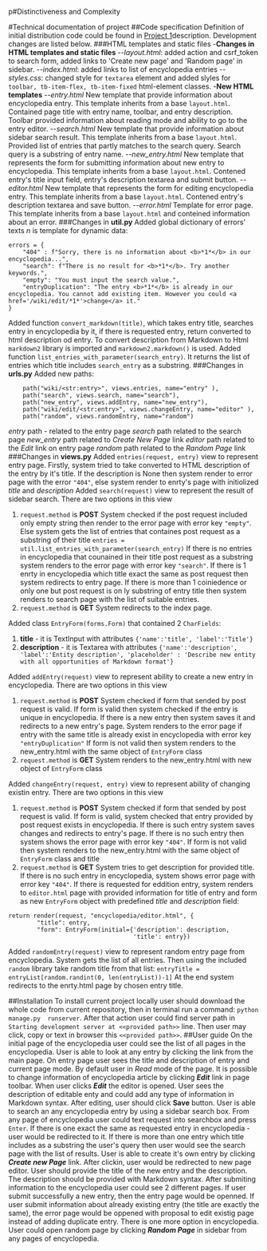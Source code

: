 p#Distinctiveness and Complexity

#Technical documentation of project
##Code specification
Definition of initial distribution code could be found in [Project 1](https://cs50.harvard.edu/web/2020/projects/1/wiki/)description. Development changes are listed below.
###HTML templates and static files
-**Changes in HTML templates and static files**
--*layout.html*: added action and csrf_token to search form, added links to 'Create new page' and 'Random page' in sidebar.
--*index.html*: added links to list of encyclopedia entries
--*styles.css*: changed style for `textarea` element and added slyles for `toolbar, tb-item-flex, tb-item-fixed` html-element classes. 
-**New HTML templates**
--*entry.html*
New template that provide information about encyclopedia entry. This template inherits from a base `layout.html`. Contained page title with entry name,  toolbar, and entry description. Toolbar provided information about reading mode and ability to go to the entry editor.
--*search.html*
New template that provide information about sidebar search result. This template inherits from a base `layout.html`. Provided list of entries that partly matches to the search query. Search query is a substring of entry name.
--*new_entry.html* 
New template that represents the form for submitting information about new entry to encyclopedia. This template inherits from a base `layout.html`. Contened entry's title input field, entry's description textarea and submit button.
--*editor.html*
New template that represents the form for editing encyclopedia entry. This template inherits from a base `layout.html`. Contened  entry's description textarea and save button.
--*error.html*
Template for error page. This template inherits from a base `layout.html` and conteined information about an error.
###Changes in __util.py__
Added global dictionary of errors' texts *n* is template for dynamic data:
```
errors = {
    "404" : f"Sorry, there is no information about <b>*1*</b> in our encyclopedia...",
    "search": f"There is no result for <b>*1*</b>. Try another keywords.",
    "empty": "You must input the search value.",
    "entryDuplication": "The entry <b>*1*</b> is already in our encyclopedia. You cannot add existing item. However you could <a href='/wiki/edit/*1*'>change</a> it."
}
```
Added function `convert_markdown(title)`, which takes entry title, searches entry in encyclopedia by it, if there is requested entry, return converted to html description od entry. To convert description from Markdown to Html `markdown2` library is imported and `markdown2.markdown()` is used.
Added function `list_entries_with_parameter(search_entry)`. It returns the list of entries which title includes `search_entry` as a substring.
###Changes in __urls.py__
Added new paths:
```
    path("wiki/<str:entry>", views.entries, name="entry" ),
    path("search", views.search, name="search"),
    path("new_entry", views.addEntry, name="new_entry"),
    path("wiki/edit/<str:entry>", views.changeEntry, name="editor" ),
    path("random", views.randomEntry, name="random")
```
*entry* path - related to the entry page
*search* path related to the search page
*new_entry* path related to *Create New Page* link
*editor* path related to the *Edit* link on entry page
*random* path related to the *Random Page* link
###Changes in __views.py__
Added `entries(request, entry)` view to represent entry page. Firstly, system tried to take converted to HTML description of the entry by it's title. If the description is None  then system render to error page with the error  `"404"`, else system render to enrty's page with initiolized *title* and *description*
Added `search(request)` view to represent the result of sidebar search.
There are two options in this view
1. `request.method` is **POST**
System checked if the post request included only empty string then render to the error page with error key `"empty"`.
Else system gets the list of entries that containes post request as a substring of their title
`entries = util.list_entries_with_parameter(search_entry)`
If there is no entries in encyclopedia that counained in their title post request as a substring system renders to the error page with error key `"search"`.
If there is 1 enrty in encyclopedia which title exact the same as post request then system redirects to entry page.
If there is more than 1 coiniedence or only one but post request is on ly substring of entry title then system renders to search page with the list of suitable entries.
2. `request.method` is **GET**
System redirects to the index page.

Added class `EntryForm(forms.Form)` that contained 2 `CharFields`:
1. **title** - it is TextInput with attributes `{'name':'title', 'label':'Title'}`
2. **description** - it is Textarea with attributes `{'name':'description', 'label':'Entity description', 'placeholder' : 'Describe new entity with all opportunities of Markdown format'}`

Added `addEntry(request)` view to represent ability to create a new entry in encyclopedia.
There are two options in this view
1. `request.method` is **POST**
System checked if form that sended by post request is valid.
If form is valid then system checked if the entry is unique in encyclopedia.
If there is a new entry then system saves it and redirects to a new entry's page. 
System renders to the error page if entry with the same title is already exist in encyclopedia with error key `"entryDuplication"`
If form is not valid then system renders to the new_entry.html with the same object of `EntryForm` class
2. `request.method` is **GET**
System renders to the new_entry.html with new object of `EntryForm` class

Added `changeEntry(request, entry)` view to represent ability of changing existin entry.
There are two options in this view
1. `request.method` is **POST**
System checked if form that sended by post request is valid.
If form is valid, system checked that entry provided by post request exists in encyclopedia. If there is such entry system saves changes and redirects to entry's page. If there is no such entry then system shows the error page with error key `"404"`.
If form is not valid then system renders to the new_entry.html with the same object of `EntryForm` class and title
2. `request.method` is **GET**
System tries to get description for provided title. If there is no such entry in encyclopedia, system shows error page with error key `"404"`. If there is requested for eddition entry, system renders to `editor.html` page with provided information for title of entry and form as new `EntryForm` object with predefined *title* and *description* field:
```
return render(request, "encyclopedia/editor.html", {
        "title": entry,
        "form": EntryForm(initial={'description': description,
                                   'title': entry})
```
Added `randomEntry(request)` view to represent random entry page from encyclopedia. System gets the list of all entries. Then using the included `random` library take random title from that list:
```entryTitle = entryList[random.randint(0, len(entryList))-1]```
At the end system redirects to the enrty.html page by chosen entry title.

##Installation
To install current project locally user should download the whole code from current repository, then in terminal run a command:
```python manage.py  runserver```. After that action user could find server path in `Starting development server at <<provided path>>` line. Then user may click, copy or text in browser this `<<provided path>>`.
##User guide
On the initial page of the encyclopedia user could see the list of all pages in the encyclopedia. User is able to look at any entry by clicking the link from the main page. On entry page user sees the title and description of entry and current page mode. By default user in *Read* mode of the page. It is possible to change information of encyclopedia article by clicking **_Edit_** link in page toolbar.
When user clicks **_Edit_** the editor is opened. User sees the description of editable enty and could add any type of information in Markdown syntax. After editing, user should click **Save** button.
User is able to search an any encyclopedia entry by using a sidebar search box. From any page of encyclopedia user could text request into searchbox and press `Enter`.
If there is one exact the same as requested entry in encyclopedia - user would be redirected to it. If there is more than one entry which title includes as a substring the user's query then user would see the search page with the list of results.
User is able to create it's own entry by clicking **_Create new Page_** link. After clickin, user would be redirected to new page editor. User should provide the title of the new entry and the description. The description should be provided with Markdown syntax.
After submiting information to the encyclopedia user could see 2 different pages. If user submit successfully a new entry, then the entry page would be openned. If user submit information about already existing entry (the title are exactly the same), the error page would be oppened with proposal to edit existig page instead of adding duplicate entry.
There is one more option in encyclopedia. User could open random page by clicking **_Random Page_** in sidebar from any pages of encyclopedia.



